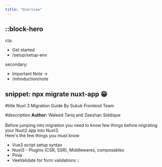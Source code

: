 ```yaml
---
title: "Overview"
---
```


::block-hero
---
cta:
  - Get started
  - /setup/setup-env

secondary:
  - Important Note →
  - /introduction/note

snippet: npx migrate nuxt-app 😁
---
#title
Nuxt 3 Migration Guide By Sukuk Frontend Team

#description
**Author:** Waleed Tariq and Zeeshan Siddique
<br><br>
Before jumping into migration you need to know few things before migrating your Nuxt2 app into Nuxt3.<br>
Here's the few things you must know<br>
 - Vue3 script setup syntax
 - Nuxt3 - Plugins (CSR, SSR), Middlewares, composables
 - Pinia
 - VeeValidate for form validations
::
